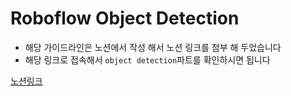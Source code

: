 # Roboflow Object Detection 
- 해당 가이드라인은 노션에서 작성 해서 노션 링크를 첨부 해 두었습니다
- 해당 링크로 접속해서 `object detection`파트를 확인하시면 됩니다 

[노션링크](https://hunim.notion.site/2a054aedaace45b88a43ae5187405296)
